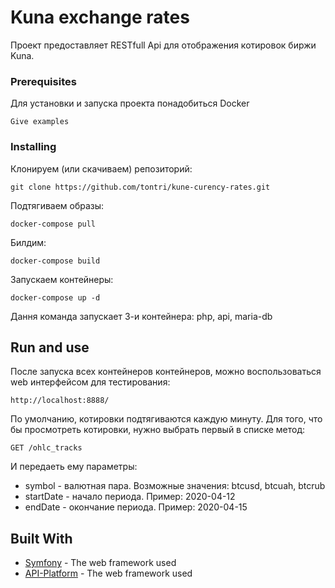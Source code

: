 # Kuna exchange rates

Проект предоставляет RESTfull Api для отображения котировок биржи Kuna.


### Prerequisites

Для установки и запуска проекта понадобиться Docker

```
Give examples
```

### Installing

Клонируем (или скачиваем) репозиторий:
```
git clone https://github.com/tontri/kune-curency-rates.git
```

Подтягиваем образы:
```
docker-compose pull
```

Билдим:
```
docker-compose build
```

Запускаем контейнеры:
```
docker-compose up -d
```
Дання команда запускает 3-и контейнера: php, api, maria-db 

## Run and use
После запуска всех контейнеров контейнеров, можно воспользоваться web интерфейсом для тестирования:
```
http://localhost:8888/
```
По умолчанию, котировки подтягиваются каждую минуту. 
Для того, что бы просмотреть котировки, нужно выбрать первый в списке метод:

```
GET ​/ohlc_tracks
```
И передаеть ему параметры:
* symbol - валютная пара. Возможные значения: btcusd, btcuah, btcrub 
* startDate - начало периода. Пример: 2020-04-12 
* endDate - окончание периода. Пример: 2020-04-15


## Built With

* [Symfony](http://symfony.com/) - The web framework used
* [API-Platform](http://api-platform.com/) - The web framework used

